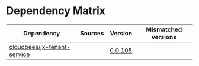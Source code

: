 # Dependency Matrix

Dependency | Sources | Version | Mismatched versions
---------- | ------- | ------- | -------------------
[cloudbees/jx-tenant-service](https://github.com/cloudbees/jx-tenant-service) |  | [0.0.105](https://github.com/cloudbees/jx-tenant-service/releases/tag/v0.0.105) | 

